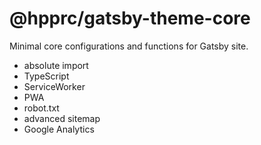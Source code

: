 # @hpprc/gatsby-theme-core

Minimal core configurations and functions for Gatsby site.

- absolute import
- TypeScript
- ServiceWorker
- PWA
- robot.txt
- advanced sitemap
- Google Analytics
